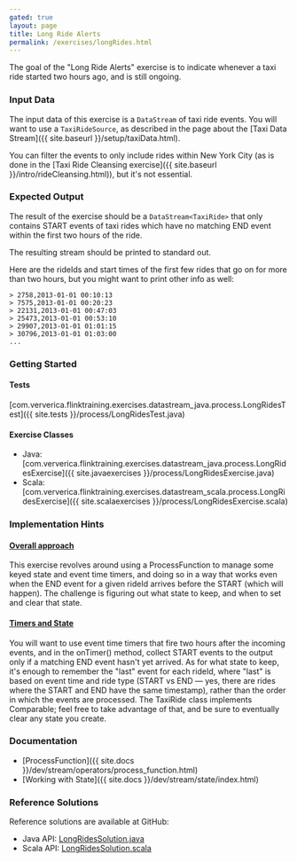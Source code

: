 ```yaml
---
gated: true
layout: page
title: Long Ride Alerts
permalink: /exercises/longRides.html
---
```


The goal of the "Long Ride Alerts" exercise is to indicate whenever a taxi ride started two hours ago, and is still ongoing.

### Input Data

The input data of this exercise is a `DataStream` of taxi ride events. You will want to use a `TaxiRideSource`, as described in the page about the [Taxi Data Stream]({{ site.baseurl }}/setup/taxiData.html).

You can filter the events to only include rides within New York City (as is done in the [Taxi Ride Cleansing exercise]({{ site.baseurl }}/intro/rideCleansing.html)), but it's not essential.

### Expected Output

The result of the exercise should be a `DataStream<TaxiRide>` that only contains START events of taxi rides which have no matching END event within the first two hours of the ride.

The resulting stream should be printed to standard out.

Here are the rideIds and start times of the first few rides that go on for more than two hours, but you might want to print other info as well:

~~~
> 2758,2013-01-01 00:10:13
> 7575,2013-01-01 00:20:23
> 22131,2013-01-01 00:47:03
> 25473,2013-01-01 00:53:10
> 29907,2013-01-01 01:01:15
> 30796,2013-01-01 01:03:00
...
~~~

### Getting Started

#### Tests

[com.ververica.flinktraining.exercises.datastream_java.process.LongRidesTest]({{ site.tests }}/process/LongRidesTest.java)

#### Exercise Classes

- Java: [com.ververica.flinktraining.exercises.datastream_java.process.LongRidesExercise]({{ site.javaexercises }}/process/LongRidesExercise.java)
- Scala: [com.ververica.flinktraining.exercises.datastream_scala.process.LongRidesExercise]({{ site.scalaexercises }}/process/LongRidesExercise.scala)

### Implementation Hints

<div class="panel-group" id="accordion" role="tablist" aria-multiselectable="true">
  <div class="panel panel-default">
    <div class="panel-heading" role="tab" id="headingOne">
      <h4 class="panel-title">
        <a class="collapsed" role="button" data-toggle="collapse" data-parent="#accordion" href="#collapseOne" aria-expanded="false" aria-controls="collapseOne">
Overall approach
        </a>
      </h4>
    </div>
    <div id="collapseOne" class="panel-collapse collapse" role="tabpanel" aria-labelledby="headingOne">
      <div class="panel-body" markdown="span">
This exercise revolves around using a ProcessFunction to manage some keyed state and event time timers, and doing so in a way that works even when the END event for a given rideId arrives before the START (which will happen). The challenge is figuring out what state to keep, and when to set and clear that state.
      </div>
    </div>
  </div>
  <div class="panel panel-default">
    <div class="panel-heading" role="tab" id="headingTwo">
      <h4 class="panel-title">
        <a class="collapsed" role="button" data-toggle="collapse" data-parent="#accordion" href="#collapseTwo" aria-expanded="false" aria-controls="collapseTwo">
Timers and State
        </a>
      </h4>
    </div>
    <div id="collapseTwo" class="panel-collapse collapse" role="tabpanel" aria-labelledby="headingTwo">
      <div class="panel-body" markdown="span">
You will want to use event time timers that fire two hours after the incoming events, and in the onTimer() method, collect START events to the output only if a matching END event hasn't yet arrived. As for what state to keep, it's enough to remember the "last" event for each rideId, where "last" is based on event time and ride type (START vs END &mdash; yes, there are rides where the START and END have the same timestamp), rather than the order in which the events are processed. The TaxiRide class implements Comparable; feel free to take advantage of that, and be sure to eventually clear any state you create.
      </div>
    </div>
  </div>
</div>

### Documentation

- [ProcessFunction]({{ site.docs }}/dev/stream/operators/process_function.html)
- [Working with State]({{ site.docs }}/dev/stream/state/index.html)

### Reference Solutions

Reference solutions are available at GitHub:

- Java API: [LongRidesSolution.java]({{site.javasolutions}}/process/LongRidesSolution.java)
- Scala API: [LongRidesSolution.scala]({{site.scalasolutions}}/process/LongRidesSolution.scala)
